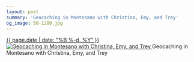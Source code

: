 ```yaml
---
layout: post
summary: 'Geocaching in Montesano with Christina, Emy, and Trey'
og_image: 50-1280.jpg
---
```


<p>
 <time>
  <a href="/50">
   {{ page.date | date: "%B %-d, %Y" }}
  </a>
 </time>
 <a href="/50">
  <img alt="Geocaching in Montesano with Christina, Emy, and Trey" sizes="(min-width: 700px) 50vw, calc(100vw - 2rem)" src="{{ site.assets_url }}/50-640.jpg" srcset="{{ site.assets_url }}/50-1280.jpg 1280w, {{ site.assets_url }}/50-960.jpg 960w, {{ site.assets_url }}/50-640.jpg 640w, {{ site.assets_url }}/50-320.jpg 320w"/>
 </a>
 <span>
  Geocaching in Montesano with Christina, Emy, and Trey
 </span>
</p>
